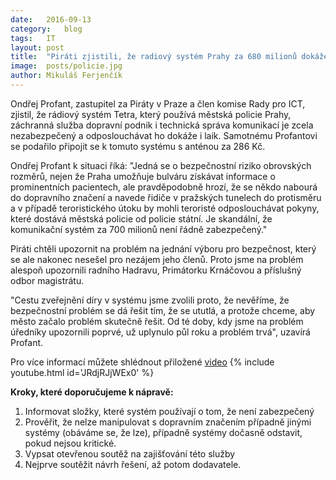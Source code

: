 ```yaml
---
date:	2016-09-13
category:	blog
tags:	IT
layout:	post
title:	"Piráti zjistili, že radiový systém Prahy za 680 milionů dokáže odposlouchávat i laik." 
image:	posts/policie.jpg
author:	Mikuláš Ferjenčík
---
```


Ondřej Profant, zastupitel za Piráty v Praze a člen komise Rady pro ICT, zjistil, že rádiový systém Tetra, který používá městská policie Prahy, záchranná služba dopravní podnik i technická správa komunikací je zcela nezabezpečený a odposlouchávat ho dokáže i laik. Samotnému Profantovi se podařilo připojit se k tomuto systému s anténou za 286 Kč. 

Ondřej Profant k situaci říká: "Jedná se o bezpečnostní riziko obrovských rozměrů, nejen že Praha umožňuje bulváru získávat informace o prominentních pacientech, ale pravděpodobně hrozí, že se někdo nabourá do dopravního značení a navede řidiče v pražských tunelech do protisměru a v případě teroristického útoku by mohli teroristé odposlouchávat pokyny, které dostává městská policie od policie státní. Je skandální, že komunikační systém za 700 milionů není řádně zabezpečený."

Piráti chtěli upozornit na problém na jednání výboru pro bezpečnost, který se ale nakonec nesešel pro nezájem jeho členů. Proto jsme na problém alespoň upozornili radního Hadravu, Primátorku Krnáčovou a příslušný odbor magistrátu. 

"Cestu zveřejnění díry v systému jsme zvolili proto, že nevěříme, že bezpečnostní problém se dá řešit tím, že se ututlá, a protože chceme, aby město začalo problém skutečně řešit. Od té doby, kdy jsme na problém úředníky upozornili poprvé, už uplynulo půl roku a problém trvá", uzavírá Profant. 

Pro více informací můžete shlédnout přiložené [video](https://www.youtube.com/watch?v=JRdjRJjWEx0)
{% include youtube.html id='JRdjRJjWEx0' %}
    
**Kroky, které doporučujeme k nápravě:**

1. Informovat složky, které systém používají o tom, že není zabezpečený
2. Prověřit, že nelze manipulovat s dopravním značením případně jinými systémy (obáváme se, že lze), případně systémy dočasně odstavit, pokud nejsou kritické. 
3. Vypsat otevřenou soutěž na zajišťování této služby
4. Nejprve soutěžit návrh řešení, až potom dodavatele. 
